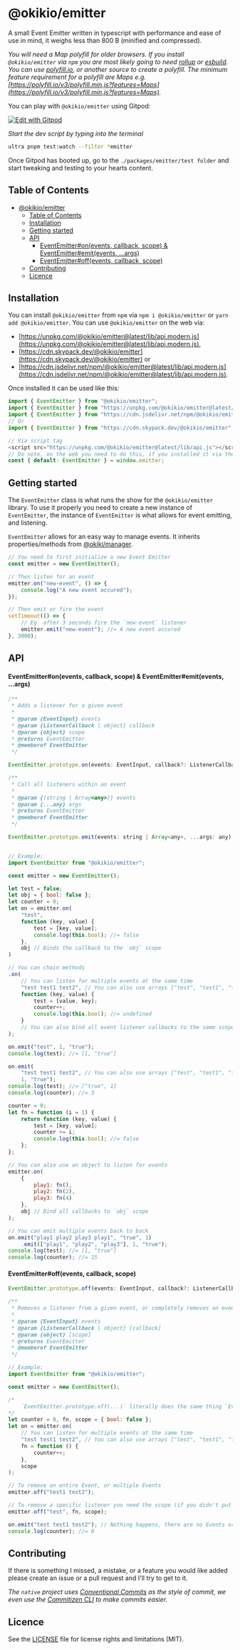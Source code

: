 # @okikio/emitter

A small Event Emitter written in typescript with performance and ease of use in mind, it weighs less than 800 B (minified and compressed).

*You will need a Map polyfill for older browsers. If you install `@okikio/emitter` via `npm` you are most likely going to need [rollup](https://rollupjs.org/) or [esbuild](https://esbuild.github.io/). You can use [polyfill.io](https://polyfill.io/), or another source to create a polyfill. The minimum feature requirement for a polyfill are Maps e.g. [https://polyfill.io/v3/polyfill.min.js?features=Maps](https://polyfill.io/v3/polyfill.min.js?features=Maps).*




You can play with `@okikio/emitter` using Gitpod:


[![Edit with Gitpod](https://gitpod.io/button/open-in-gitpod.svg)](https://gitpod.io/#https://github.com/okikio/native)

_Start the dev script by typing into the terminal_

```bash
ultra pnpm test:watch --filter *emitter
```

Once Gitpod has booted up, go to the `./packages/emitter/test folder` and start tweaking and testing to your hearts content.


## Table of Contents
- [@okikio/emitter](#okikioemitter)
  - [Table of Contents](#table-of-contents)
  - [Installation](#installation)
  - [Getting started](#getting-started)
  - [API](#api)
      - [EventEmitter#on(events, callback, scope) & EventEmitter#emit(events, ...args)](#eventemitteronevents-callback-scope--eventemitteremitevents-args)
      - [EventEmitter#off(events, callback, scope)](#eventemitteroffevents-callback-scope)
  - [Contributing](#contributing)
  - [Licence](#licence)


## Installation
You can install `@okikio/emitter` from `npm` via `npm i @okikio/emitter` or `yarn add @okikio/emitter`. You can use `@okikio/emitter` on the web via:
* [https://unpkg.com/@okikio/emitter@latest/lib/api.modern.js](https://unpkg.com/@okikio/emitter@latest/lib/api.modern.js),
* [https://cdn.skypack.dev/@okikio/emitter](https://cdn.skypack.dev/@okikio/emitter) or
* [https://cdn.jsdelivr.net/npm/@okikio/emitter@latest/lib/api.modern.js](https://cdn.jsdelivr.net/npm/@okikio/emitter@latest/lib/api.modern.js).

Once installed it can be used like this:
```javascript
import { EventEmitter } from "@okikio/emitter";
import { EventEmitter } from "https://unpkg.com/@okikio/emitter@latest/lib/api.modern.js";
import { EventEmitter } from "https://cdn.jsdelivr.net/npm/@okikio/emitter@latest/lib/api.modern.js";
// Or
import { EventEmitter } from "https://cdn.skypack.dev/@okikio/emitter";

// Via script tag
<script src="https://unpkg.com/@okikio/emitter@latest/lib/api.js"></script>
// Do note, on the web you need to do this, if you installed it via the script tag:
const { default: EventEmitter } = window.emitter;
```

## Getting started

The `EventEmitter` class is what runs the show for the `@okikio/emitter` library. To use it properly you need to create a new instance of `EventEmitter`, the instance of `EventEmitter` is what allows for event emitting, and listening.

`EventEmitter` allows for an easy way to manage events. It inherits properties/methods from [@okiki/manager](https://www.npmjs.com/package/@okikio/manager).

```js
// You need to first initialize a new Event Emitter
const emitter = new EventEmitter();

// Then listen for an event
emitter.on("new-event", () => {
    console.log("A new event occured");
});

// Then emit or fire the event
setTimeout(() => {
    // Eg. after 3 seconds fire the `new-event` listener
    emitter.emit("new-event"); //= A new event occured
}, 3000);
```

## API

#### EventEmitter#on(events, callback, scope) & EventEmitter#emit(events, ...args)
```js
/**
 * Adds a listener for a given event
 *
 * @param {EventInput} events
 * @param {ListenerCallback | object} callback
 * @param {object} scope
 * @returns EventEmitter
 * @memberof EventEmitter
 */

EventEmitter.prototype.on(events: EventInput, callback?: ListenerCallback | object, scope?: object);

/**
 * Call all listeners within an event
 *
 * @param {(string | Array<any>)} events
 * @param {...any} args
 * @returns EventEmitter
 * @memberof EventEmitter
 */

EventEmitter.prototype.emit(events: string | Array<any>, ...args: any);


// Example:
import EventEmitter from "@okikio/emitter";

const emitter = new EventEmitter();

let test = false;
let obj = { bool: false };
let counter = 0;
let on = emitter.on(
    "test",
    function (key, value) {
        test = [key, value];
        console.log(this.bool); //= false
    },
    obj // Binds the callback to the `obj` scope
)

// You can chain methods
.on(
    // You can listen for multiple events at the same time
    "test test1 test2", // You can also use arrays ["test", "test1", "test2"]
    function (key, value) {
        test = [value, key];
        counter++;
        console.log(this.bool); //= undefined
    }
    // You can also bind all event listener callbacks to the same scope, in this example I didn't
);

on.emit("test", 1, "true");
console.log(test); //= [1, "true"]

on.emit(
    "test test1 test2", // You can also use arrays ["test", "test1", "test2"]
    1, "true");
console.log(test); //= ["true", 1]
console.log(counter); //= 3

counter = 0;
let fn = function (i = 1) {
    return function (key, value) {
        test = [key, value];
        counter += i;
        console.log(this.bool); //= false
    };
};

// You can also use an object to listen for events
emitter.on(
    {
        play1: fn(),
        play2: fn(2),
        play3: fn(4)
    },
    obj // Bind all callbacks to `obj` scope
);

// You can emit multiple events back to back
on.emit("play1 play2 play3 play1", "true", 1)
    .emit(["play1", "play2", "play3"], 1, "true");
console.log(test); //= [1, "true"]
console.log(counter); //= 15
```

#### EventEmitter#off(events, callback, scope)
```js
EventEmitter.prototype.off(events: EventInput, callback?: ListenerCallback | object, scope?: object);

/**
 * Removes a listener from a given event, or completely removes an event
 *
 * @param {EventInput} events
 * @param {ListenerCallback | object} [callback]
 * @param {object} [scope]
 * @returns EventEmitter
 * @memberof EventEmitter
 */

// Example:
import EventEmitter from "@okikio/emitter";

const emitter = new EventEmitter();

/*
    `EventEmitter.prototype.off(...)` literally does the same thing `EventEmitter.prototype.on(...)` does except instead of listening for Events it removes Events and Event Listeners
*/
let counter = 0, fn, scope = { bool: false };
let on = emitter.on(
    // You can listen for multiple events at the same time
    "test test1 test2", // You can also use arrays ["test", "test1", "test2"]
    fn = function () {
        counter++;
    },
    scope
);

// To remove an entire Event, or multiple Events
emitter.off("test1 test2");

// To remove a specific listener you need the scope (if you didn't put anything as the scope when listening for an Event then you don't need a scope) and callback
emitter.off("test", fn, scope);

on.emit("test test1 test2"); // Nothing happens, there are no Events or listeners, so, it can't emit anything
console.log(counter); //= 0
```

## Contributing
If there is something I missed, a mistake, or a feature you would like added please create an issue or a pull request and I'll try to get to it.

*The `native` project uses [Conventional Commits](https://www.conventionalcommits.org/en/v1.0.0/) as the style of commit, we even use the [Commitizen CLI](http://commitizen.github.io/cz-cli/) to make commits easier.*

## Licence
See the [LICENSE](./LICENSE) file for license rights and limitations (MIT).
